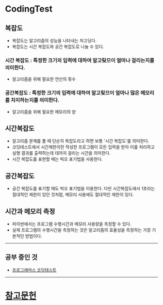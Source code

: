 # CodingTest

## 복잡도
- 복잡도는 알고리즘의 성능을 나타내는 처고딩다.
- 복잡도는 시간 복잡도와 공간 복잡도로 나눌 수 있다.

### 시간 복잡도 : 특정한 크기의 입력에 대하여 알고맂므이 얼마나 걸리는지를 의미한다.
- 알고리즘을 위해 필요한 연산의 횟수

### 공간복잡도 : 특정한 크기의 입력에 대하여 알고맂므이 얼마나 많은 메모리를 차지하는지를 의미한다.
- 알고리즘을 위해 필요한 메모리의 양

## 시간복잡도
- 알고리즘 문제를  풀 때 단순히 복잡도라고 하면 보통 '시간 복잡도'를 의미한다. 
- 코딩테스트에서 시간제한이란 작성한 프로그램이 모든 입력을 받아 이를 처리하고 실행 결과를 출력하는데 데까지 걸리는 시간을 의미한다.
- 시간 복잡도를 표현할 때는 빅오 표기법을 사용한다.

## 공간복잡도
- 공간 복잡도를 표기할 때도 빅오 표기법을 이용한다. 다만 시간복잡도에서 1초라는 절대적인 제한이 있던 것처럼, 메모리 사용에도 절대적인 제한이 있다.

## 시간과 메모리 측정
- 파이썬에서는 프로그램 수행시간과 메모리 사용량을 측정할 수 있다.
- 실제 프로그램의 수행시간을 측정하는 것은 알고리즘의 효율성을 측정하는 가장 기본적인 방법이다.
---
## 공부 중인 것 
- [프로그래머스 코딩테스트](https://school.programmers.co.kr/learn/)
---
# [참고문헌](https://github.com/SybooSyboo782/CodingTest/wiki/%EC%B0%B8%EA%B3%A0-%EC%9E%90%EB%A3%8C)
